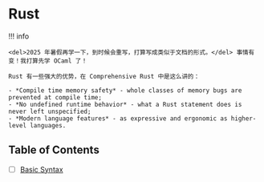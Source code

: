 # Rust

!!! info 
    
    <del>2025 年暑假再学一下，到时候会重写，打算写成类似于文档的形式。</del> 事情有变！我打算先学 OCaml 了！

    Rust 有一些强大的优势，在 Comprehensive Rust 中是这么讲的：

    - *Compile time memory safety* - whole classes of memory bugs are prevented at compile time;
    - *No undefined runtime behavior* - what a Rust statement does is never left unspecified;
    - *Modern language features* - as expressive and ergonomic as higher-level languages.

## Table of Contents

- [ ] [Basic Syntax](./Basic%20Syntax.md)
